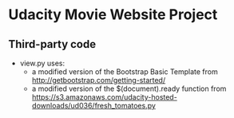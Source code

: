 # Udacity Movie Website Project

## Third-party code

* view.py uses:
  - a modified version of the Bootstrap Basic Template from http://getbootstrap.com/getting-started/
  - a modified version of the $(document).ready function from https://s3.amazonaws.com/udacity-hosted-downloads/ud036/fresh_tomatoes.py
